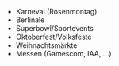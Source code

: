 - Karneval (Rosenmontag)
- Berlinale
- Superbowl/Sportevents
- Oktoberfest/Volksfeste
- Weihnachtsmärkte
- Messen (Gamescom, IAA, ...)
